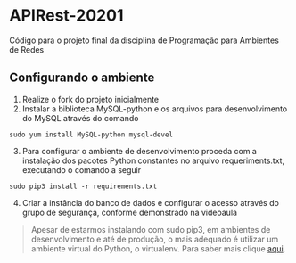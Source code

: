 # APIRest-20201
Código para o projeto final da disciplina de Programação para Ambientes de Redes
## Configurando o ambiente
1. Realize o fork do projeto inicialmente
2. Instalar a biblioteca  MySQL-python e os arquivos para desenvolvimento do MySQL através do comando
```
sudo yum install MySQL-python mysql-devel
```
3. Para configurar o ambiente de desenvolvimento proceda com a instalação dos pacotes Python constantes no arquivo requeriments.txt, executando o comando a seguir
```
sudo pip3 install -r requirements.txt
```
4. Criar a instância do banco de dados e configurar o acesso através do grupo de segurança, conforme demonstrado na videoaula

> Apesar de estarmos instalando com sudo pip3, em ambientes de desenvolvimento e até de produção, o mais adequado é utilizar um ambiente virtual do Python, o virtualenv. Para saber mais clique [aqui](https://www.treinaweb.com.br/blog/criando-ambientes-virtuais-para-projetos-python-com-o-virtualenv/ "VirtualEnv - TreinaWeb").
